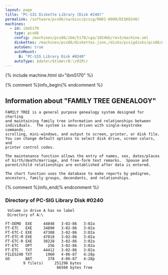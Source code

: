 ```yaml
---
layout: page
title: "PC-SIG Diskette Library (Disk #240)"
permalink: /software/pcx86/sw/misc/pcsig/0001-0999/DISK0240/
machines:
  - id: ibm5170
    type: pcx86
    config: /machines/pcx86/ibm/5170/cga/1024kb/rev3/machine.xml
    diskettes: /machines/pcx86/diskettes.json,/disks/pcsigdisks/pcx86/diskettes.json
    autoGen: true
    autoMount:
      B: "PC-SIG Library Disk #0240"
    autoType: $date\r$time\rB:\rDIR\r
---
```


{% include machine.html id="ibm5170" %}

{% comment %}info_begin{% endcomment %}

## Information about "FAMILY TREE GENEALOGY"

    FAMILY TREE is a general purpose genealogy system designed for charting
    and maintaining family tree information and relationships between
    individuals.  The system is menu-driven with single-keystroke commands,
    scrolling, mini-windows, and output to screen, printer, or disk file.
    You can change default options to select disk drive, screen colors, and
    printer control codes.
    
    The maintenance function allows the entry of names, sex, dates/places
    of birth/death/marriage, and free-form text remarks.  Spouse and
    parent/child relationships are established after data is entered.
    
    The chart function uses the database to make reports by pedigree,
    ancestors, family groups, decendants, and relationships.
{% comment %}info_end{% endcomment %}


### Directory of PC-SIG Library Disk #0240

     Volume in drive A has no label
     Directory of A:\

    FT-DEMO  EXE     44848   3-02-86   3:02a
    FT-ETC   EXE     34890   3-02-86   3:02a
    FT-ETC-C EXE     47308   3-02-86   3:02a
    FT-ETC-M EXE     47018   3-02-86   3:02a
    FT-ETC-R EXE     30228   3-02-86   3:02a
    FT-ETC   OPT       256   3-02-86   3:02a
    FT-ETC   TXT     44412   3-02-86   3:02a
    FILES240 TXT      1960   4-06-87   4:28p
    GO       BAT       378   4-06-87   4:28p
            9 file(s)     251298 bytes
                           66560 bytes free
